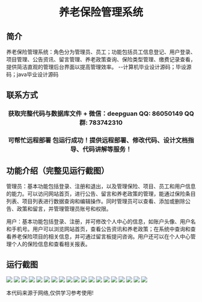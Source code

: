 <p><h1 align="center">养老保险管理系统</h1></p>

## 简介
养老保险管理系统：角色分为管理员、员工；功能包括员工信息登记、用户登录、项目管理、公告资讯、留言管理、养老政策查询、保险类型管理、缴费记录查看，提供简洁直观的管理后台界面以提高管理效率。    --计算机毕业设计源码；毕设源码；java毕业设计源码


## 联系方式
<p><h3 align="center">获取完整代码与数据库文件 + 微信：deepguan QQ: 86050149 QQ群: 783742310</h3></p>
<p><h3 align="center">可帮忙远程部署 包运行成功！提供远程部署、修改代码、设计文档指导、代码讲解等服务！</h3></p>

## 功能介绍（完整见运行截图）
管理员：基本功能包括登录、注册和退出，以及管理保险、项目、员工和用户信息的能力。可以访问网站首页，进行公告、留言和养老政策的管理，能通过保险条目列表、项目列表进行数据查询和编辑操作。同时管理员可以查看、添加或删除公告、政策和留言，并管理管理员账号和权限。

用户：基本功能包括登录、注册，并可修改个人中心的信息，如账户头像、用户名和手机号。用户可以浏览网站首页，查看公告资讯和养老政策；在系统中查询和查看养老保险项目的相关信息，并可通过留言板提问咨询。用户还可以在个人中心管理个人的保险信息和查看相关报表。


## 运行截图
![](https://bs-1329754181.cos.ap-shanghai.myqcloud.com/spring/PensionInsuranceManagementSystem/img/001.jpg)
![](https://bs-1329754181.cos.ap-shanghai.myqcloud.com/spring/PensionInsuranceManagementSystem/img/002.jpg)
![](https://bs-1329754181.cos.ap-shanghai.myqcloud.com/spring/PensionInsuranceManagementSystem/img/003.jpg)
![](https://bs-1329754181.cos.ap-shanghai.myqcloud.com/spring/PensionInsuranceManagementSystem/img/004.jpg)
![](https://bs-1329754181.cos.ap-shanghai.myqcloud.com/spring/PensionInsuranceManagementSystem/img/005.jpg)
![](https://bs-1329754181.cos.ap-shanghai.myqcloud.com/spring/PensionInsuranceManagementSystem/img/006.jpg)
![](https://bs-1329754181.cos.ap-shanghai.myqcloud.com/spring/PensionInsuranceManagementSystem/img/007.jpg)
![](https://bs-1329754181.cos.ap-shanghai.myqcloud.com/spring/PensionInsuranceManagementSystem/img/008.jpg)
![](https://bs-1329754181.cos.ap-shanghai.myqcloud.com/spring/PensionInsuranceManagementSystem/img/009.jpg)
![](https://bs-1329754181.cos.ap-shanghai.myqcloud.com/spring/PensionInsuranceManagementSystem/img/010.jpg)
![](https://bs-1329754181.cos.ap-shanghai.myqcloud.com/spring/PensionInsuranceManagementSystem/img/011.jpg)
![](https://bs-1329754181.cos.ap-shanghai.myqcloud.com/spring/PensionInsuranceManagementSystem/img/012.jpg)
![](https://bs-1329754181.cos.ap-shanghai.myqcloud.com/spring/PensionInsuranceManagementSystem/img/013.jpg)
![](https://bs-1329754181.cos.ap-shanghai.myqcloud.com/spring/PensionInsuranceManagementSystem/img/014.jpg)
![](https://bs-1329754181.cos.ap-shanghai.myqcloud.com/spring/PensionInsuranceManagementSystem/img/015.jpg)
![](https://bs-1329754181.cos.ap-shanghai.myqcloud.com/spring/PensionInsuranceManagementSystem/img/016.jpg)
![](https://bs-1329754181.cos.ap-shanghai.myqcloud.com/spring/PensionInsuranceManagementSystem/img/017.jpg)
![](https://bs-1329754181.cos.ap-shanghai.myqcloud.com/spring/PensionInsuranceManagementSystem/img/018.jpg)
![](https://bs-1329754181.cos.ap-shanghai.myqcloud.com/spring/PensionInsuranceManagementSystem/img/019.jpg)

<p>本代码来源于网络,仅供学习参考使用!</p>
